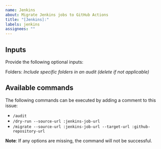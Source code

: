 ```yaml
---
name: Jenkins
about: Migrate Jenkins jobs to GitHub Actions
title: "[Jenkins]:"
labels: jenkins
assignees: ""
---
```


## Inputs

Provide the following optional inputs:

Folders: _Include specific folders in an audit (delete if not applicable)_

## Available commands

The following commands can be executed by adding a comment to this issue:

- `/audit`
- `/dry-run --source-url :jenkins-job-url`
- `/migrate --source-url :jenkins-job-url --target-url :github-repository-url`

**Note**: If any options are missing, the command will not be successful.
